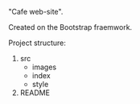 "Cafe web-site".

Created on the Bootstrap fraemwork.

Project structure:
1) src
    - images
    - index
    - style
2) README

